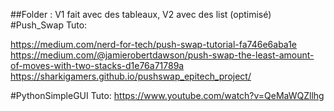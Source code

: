 ##Folder : V1 fait avec des tableaux, V2 avec des list (optimisé)
#Push_Swap Tuto:

https://medium.com/nerd-for-tech/push-swap-tutorial-fa746e6aba1e
https://medium.com/@jamierobertdawson/push-swap-the-least-amount-of-moves-with-two-stacks-d1e76a71789a
https://sharkigamers.github.io/pushswap_epitech_project/


#PythonSimpleGUI Tuto:
https://www.youtube.com/watch?v=QeMaWQZllhg